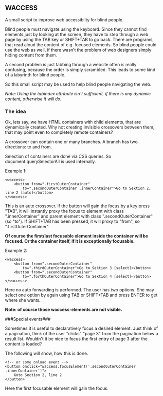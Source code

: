 WACCESS
-

A small script to improve web accessibilty for blind people.

Blind people must navigate using the keyboard. Since they cannot find elements just by 
looking at the screen, they have to step through a web page by using the TAB key or SHIFT+TAB to go back.
There are programs, that read aloud the content of e.g. focused elements. So blind people could 
use the web as well, if there wasn't the problem of web designers simply hiding content from them.

A second problem is just tabbing through a website often is really confusing, because the order is 
simply scrambled. This leads to some kind of a labyrinth for blind people.

So this small script may be used to help blind people navigating the web.

*Note: Using the tabindex attribute isn't sufficient, if there is any dynamic content, otherwise it will do.*

### The idea ###

Ok, lets say, we have HTML containers with child elements, that are dynamically created. 
Why not creating invisible crossovers between them, that may point even to completely remote containers?

A crossover can contain one or many branches. A branch has two directions: to and from. 

Selection of containers are done via CSS queries. So document.querySelectorAll is used internally.

Example 1:
~~~
<waccess>
	<button from=".firstOuterContainer" 
	    to=".secondOuterContainer .innerContainer">Go to Sektion 2, line 2 [auto]</button>
</waccess>
~~~
This is an auto crossover. If the button will gain the focus by a key press "TAB", it will instantly proxy the 
focus to element with class ".innerContainer" and parent element with class ".secondOuterContainer" (so "to"). 
If SHIFT+TAB has been pressed, it will proxy to "from", so ".firstOuterContainer".

**Of course the first/last focusable element inside the container will be focused. Or the container itself, 
if it is exceptionally focusable.**

Example 2:
~~~
<waccess>
	<button from=".secondOuterContainer" 
	    to=".thirdOuterContainer">Go to Sektion 3 [select]</button>
	<button from=".secondOuterContainer" 
	    to=".forthOuterContainer">Go to Sektion 4 [select]</button>
</waccess>
~~~
Here no auto forwarding is performed. The user has two options. She may select one option by again using TAB or 
SHIFT+TAB and press ENTER to get where she wants.

**Note: of course those waccess-elements are not visible.**

###Special events###

Sometimes it is useful to declaratively focus a desired element. Just think of a pagination, think 
of the user "clicks" "page 3" from the pagination below a result list. Wouldn't it be nice to focus 
the first entry of page 3 after the content is loaded?

The following will show, how this is done.
~~~
<!-- or some onload event -->
<button onclick="waccess.focusElement('.secondOuterContainer .innerContainer')">
    Goto Section 2, line 2
</button>
~~~
Here the first focusable element will gain the focus.


